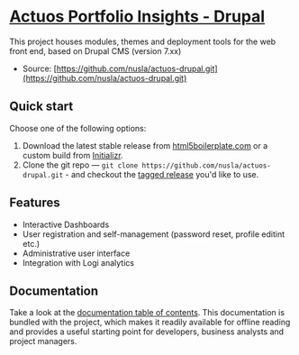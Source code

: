 # [Actuos Portfolio Insights - Drupal](https://github.com/nusla/drupal)

<!--
[![Build Status](https://travis-ci.org/h5bp/html5-boilerplate.svg)](https://travis-ci.org/h5bp/html5-boilerplate)
[![devDependency Status](https://david-dm.org/h5bp/html5-boilerplate/dev-status.svg)](https://david-dm.org/h5bp/html5-boilerplate#info=devDependencies)
-->

This project houses modules, themes and deployment tools for the web front end, 
based on Drupal CMS (version 7.xx)

* Source: [https://github.com/nusla/actuos-drupal.git](https://github.com/nusla/actuos-drupal.git)
<!-- * Homepage: [http://html5boilerplate.com](http://html5boilerplate.com) 
* Twitter: [@h5bp](https://twitter.com/h5bp)

-->


## Quick start

Choose one of the following options:

1. Download the latest stable release from
   [html5boilerplate.com](http://html5boilerplate.com/) or a custom build from
   [Initializr](http://www.initializr.com).
2. Clone the git repo — `git clone
   https://github.com/nusla/actuos-drupal.git` - and checkout the [tagged
   release](https://github.com/nusla/actuos-drupal/releases) you'd like to
   use.


## Features

* Interactive Dashboards
* User registration and self-management (password reset, profile editint etc.)
* Administrative user interface
* Integration with Logi analytics

## Documentation

Take a look at the [documentation table of contents](doc/TOC.md). This
documentation is bundled with the project, which makes it readily available for
offline reading and provides a useful starting point for developers, business analysts
and project managers.

